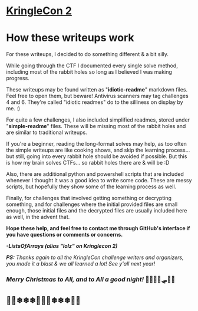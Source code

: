 # [KringleCon 2](https://2019.kringlecon.com/)

# How these writeups work
For these writeups, I decided to do something different & a bit silly.

While going through the CTF I documented every single solve method, including most of the rabbit holes so long as I believed I was making progress.

These writeups may be found written as "**idiotic-readme**" markdown files. Feel free to open them, but beware! Antivirus scanners may tag challenges 4 and 6. They're called "idiotic readmes" do to the silliness on display by me. :)

For quite a few challenges, I also included simplified readmes, stored under "**simple-readme**" files. These will be missing most of the rabbit holes and are similar to traditional writeups.

If you're a beginner, reading the long-format solves may help, as too often the simple writeups are like cooking shows, and skip the learning process... but still, going into every rabbit hole should be avoided if possible. But this is how my brain solves CTFs... so rabbit holes there are & will be :D

Also, there are additional python and powershell scripts that are included whenever I thought it was a good idea to write some code. These are messy scripts, but hopefully they show some of the learning process as well.

Finally, for challenges that involved getting something or decrypting something, and for challenges where the initial provided files are small enough, those initial files and the decrypted files are usually included here as well, in the advent that.

**Hope these help, and feel free to contact me through GitHub's interface if you have questions or comments or concerns.**

***-ListsOfArrays (alias "lolz" on Kringlecon 2)***

***PS:** Thanks again to all the KringleCon challenge writers and organizers, you made it a blast & we all learned a lot! See y'all next year!*

### *Merry Christmas to All, and to All a good night!* 🦌🦌🦌🦌🛷🎅🏽

## 🎁🎄❄❄❄👑👑👑❄❄❄🎄🎁